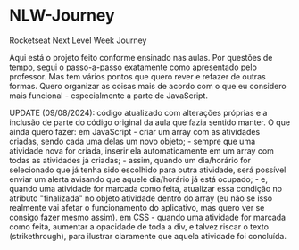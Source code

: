 # NLW-Journey
Rocketseat Next Level Week Journey

Aqui está o projeto feito conforme ensinado nas aulas. Por questões de tempo, segui o passo-a-passo exatamente como apresentado pelo professor. Mas tem vários pontos que quero rever e refazer de outras formas. Quero organizar as coisas mais de acordo com o que eu considero mais funcional - especialmente a parte de JavaScript.

UPDATE (09/08/2024): código atualizado com alterações próprias e a inclusão de parte do código original da aula que fazia sentido manter.
  O que ainda quero fazer:
    em JavaScript
    - criar um array com as atividades criadas, sendo cada uma delas um novo objeto;
    - sempre que uma atividade nova for criada, inserir ela automaticamente em um array com todas as atividades já criadas;
    - assim, quando um dia/horário for selecionado que já tenha sido escolhido para outra atividade, será possível enviar um alerta avisando que aquele dia/horário já está ocupado;
    - e, quando uma atividade for marcada como feita, atualizar essa condição no atributo "finalizada" no objeto atividade dentro do array (eu não se isso realmente vai afetar o funcionamento do aplicativo, mas quero ver se consigo fazer mesmo assim).
    em CSS
    - quando uma atividade for marcada como feita, aumentar a opacidade de toda a div, e talvez riscar o texto (strikethrough), para ilustrar claramente que aquela atividade foi concluída.
